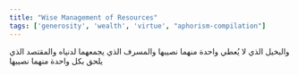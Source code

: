 ```yaml
---
title: "Wise Management of Resources"
tags: ['generosity', 'wealth', 'virtue', "aphorism-compilation"]
---
```


 والبخيل الذي لا يُعطي واحدة منهما نصيبها والمسرف الذي يجمعهما لدنياه والمقتصد الذي يلحق بكل واحدة منهما نصيبها
